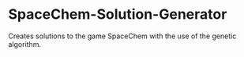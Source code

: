 # SpaceChem-Solution-Generator
Creates solutions to the game SpaceChem with the use of the genetic algorithm.
